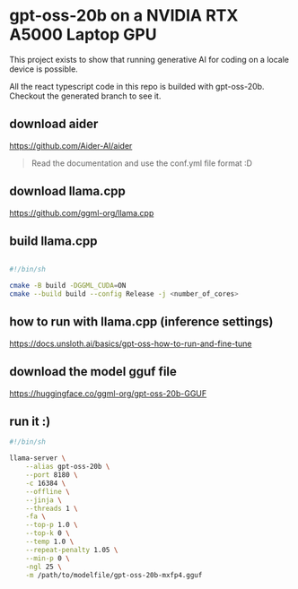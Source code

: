 # gpt-oss-20b on a NVIDIA RTX A5000 Laptop GPU

This project exists to show that running generative AI for coding
on a locale device is possible.

All the react typescript code in this repo is builded with gpt-oss-20b.
Checkout the generated branch to see it.

## download aider
https://github.com/Aider-AI/aider

> Read the documentation and use the conf.yml file format :D

## download llama.cpp
https://github.com/ggml-org/llama.cpp

## build llama.cpp

```bash

#!/bin/sh

cmake -B build -DGGML_CUDA=ON
cmake --build build --config Release -j <number_of_cores>

```

## how to run with llama.cpp (inference settings)
https://docs.unsloth.ai/basics/gpt-oss-how-to-run-and-fine-tune

## download the model gguf file
https://huggingface.co/ggml-org/gpt-oss-20b-GGUF

## run it :)

```bash
#!/bin/sh

llama-server \
    --alias gpt-oss-20b \
    --port 8180 \
    -c 16384 \
    --offline \
    --jinja \
    --threads 1 \
    -fa \
    --top-p 1.0 \
    --top-k 0 \
    --temp 1.0 \
    --repeat-penalty 1.05 \
    --min-p 0 \
    -ngl 25 \
    -m /path/to/modelfile/gpt-oss-20b-mxfp4.gguf
```
